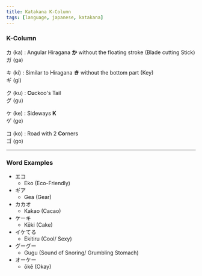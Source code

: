```yaml
---
title: Katakana K-Column
tags: [language, japanese, katakana]
---
```


### K-Column

カ (ka) : Angular Hiragana **か** without the floating stroke (Blade cutting Stick)  
ガ (ga)

キ (ki) : Similar to Hiragana **き** without the bottom part (Key)  
ギ (gi)

ク (ku) : **Cu**ckoo's Tail  
グ (gu)

ケ (ke) : Sideways **K**  
ゲ (ge)

コ (ko) : Road with 2 **Co**rners  
ゴ (go)

---

### Word Examples

* エコ
	* Eko (Eco-Friendly)
* ギア
	* Gea (Gear)
* カカオ
	* Kakao (Cacao)
* ケーキ
	* Kēki (Cake)
* イケてる
	* Ekitiru (Cool/ Sexy)
* グーグー
	* Gugu (Sound of Snoring/ Grumbling Stomach)
* オーケー
	* ōkē (Okay)